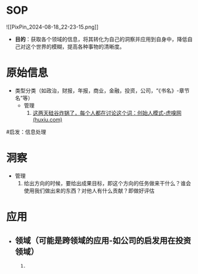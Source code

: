 # SOP

![[PixPin_2024-08-18_22-23-15.png]]

- **目的**：获取各个领域的信息，将其转化为自己的洞察并应用到自身中，降低自己对这个世界的模糊，提高各种事物的清晰度。

# 原始信息

- 类型分类（如政治，财报，年报，商业，金融，投资，公司，“《书名》-章节名”等）
	- 管理
		1. [这两天硅谷炸锅了，每个人都在讨论这个词：创始人模式-虎嗅网 (huxiu.com)](https://www.huxiu.com/article/3436683.html)

#启发：信息处理
# 洞察

- 管理
	1. 给出方向的时候，要给出成果目标，即这个方向的任务做来干什么？谁会使用我们做出来的东西？对他人有什么贡献？即做好评估

# 应用

- 领域（可能是跨领域的应用-如公司的启发用在投资领域）
	- 
		1. 

